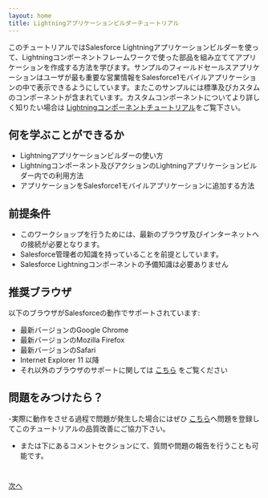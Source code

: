 ```yaml
---
layout: home
title: Lightningアプリケーションビルダーチュートリアル
---
```

このチュートリアルではSalesforce Lightningアプリケーションビルダーを使って、Lightningコンポーネントフレームワークで使った部品を組み立ててアプリケーションを作成する方法を学びます。サンプルのフィールドセールスアプリケーションはユーザが最も重要な営業情報をSalesforce1モバイルアプリケーションの中で表示できるようにしています。またこのサンプルには標準及びカスタムのコンポーネントが含まれています。カスタムコンポーネントについてより詳しく知りたい場合は <a href="http://developerforce.github.io/lightning-components-tutorial/" target="_blank">Lightningコンポーネントチュートリアル</a>をご覧下さい。

## 何を学ぶことができるか

- Lightningアプリケーションビルダーの使い方
- Lightningコンポーネント及びアクションのLightningアプリケーションビルダー内での利用方法
- アプリケーションをSalesforce1モバイルアプリケーションに追加する方法

## 前提条件

- このワークショップを行うためには、最新のブラウザ及びインターネットへの接続が必要となります。
- Salesforce管理者の知識を持っていることを前提としています。
- Salesforce Lightningコンポーネントの予備知識は必要ありません


## 推奨ブラウザ

以下のブラウザがSalesforceの動作でサポートされています:

- 最新バージョンのGoogle Chrome
- 最新バージョンのMozilla Firefox
- 最新バージョンのSafari
- Internet Explorer 11 以降
- それ以外のブラウザのサポートに関しては <a href="https://help.salesforce.com/apex/HTViewHelpDoc?id=getstart_browser_overview.htm" target="_blank">こちら</a> をご覧ください

## 問題をみつけたら？

-実際に動作をさせる過程で問題が発生した場合にはぜひ <a href="https://github.com/salesforcedevelopersjapan/lightning-app-builder-tutorial/issues" target="_blank">こちら</a>へ問題を登録してこのチュートリアルの品質改善にご協力下さい。
- または下にあるコメントセクションにて、質問や問題の報告を行うことも可能です。



<div class="row" style="margin-top:40px;">
<div class="col-sm-12">
<a href="create-developer-edition.html" class="btn btn-default pull-right">次へ <i class="glyphicon glyphicon-chevron-right"></i></a>
</div>
</div>
